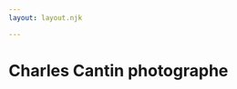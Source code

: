 ```yaml
---
layout: layout.njk

---
```

<body class="imageFront">
<h1 class="titreA">Charles Cantin photographe</h1>


<style>
 body {/* Modifier le lien entre parenthèses () pour changer l'image */
         background-image:url(images/mariage1900.jpg) ;
      }
</style>




